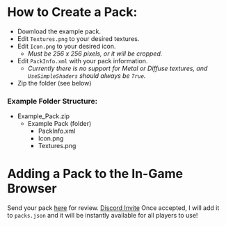 # How to Create a Pack:
- Download the example pack.
- Edit `Textures.png` to your desired textures.
- Edit `Icon.png` to your desired icon.
  - *Must be 256 x 256 pixels, or it will be cropped.*
- Edit `PackInfo.xml` with your pack information.
  - *Currently there is no support for Metal or Diffuse textures, and `UseSimpleShaders` should always be `True`.*
- Zip the folder (see below)

### Example Folder Structure:
- Example_Pack.zip
  - Example Pack (folder)
    - PackInfo.xml
    - Icon.png
    - Textures.png

# Adding a Pack to the In-Game Browser
Send your pack [here](https://discord.com/channels/566984586618470411/1110001959840272435) for review. [Discord Invite](https://www.discord.com/invite/cJH7DFb)
Once accepted, I will add it to `packs.json` and it will be instantly available for all players to use!
